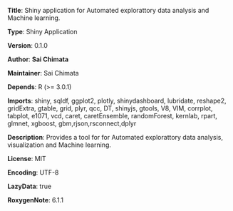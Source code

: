 __Title__: Shiny application for Automated explorattory data analysis and Machine learning.

__Type__: Shiny Application

__Version__: 0.1.0

__Author__: __Sai Chimata__

__Maintainer__: Sai Chimata

__Depends__:
    R (>= 3.0.1)
    
__Imports__:
shiny, sqldf, ggplot2, plotly, shinydashboard, lubridate, reshape2, gridExtra, 
 gtable, grid, plyr, qcc, DT, shinyjs, gtools, V8, VIM, corrplot, tabplot, 
 e1071, vcd, caret, caretEnsemble, randomForest, kernlab, 
 rpart, glmnet, xgboost, gbm,rjson,rsconnect,dplyr

    
__Description__: Provides a tool for for Automated explorattory data analysis, visualization and Machine learning.

__License__: MIT

__Encoding__: UTF-8

__LazyData__: true

__RoxygenNote__: 6.1.1
